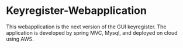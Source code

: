 # Keyregister-Webapplication
This webapplication is the next version of the GUI keyregister. The application is developed by spring MVC, Mysql, and deployed on cloud using AWS.
